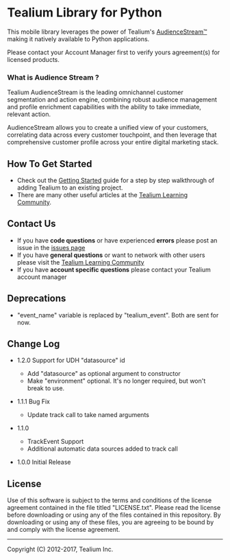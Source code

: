 # Tealium Library for Python

This mobile library leverages the power of Tealium's [AudienceStream™](http://tealium.com/products/audiencestream/) making it natively available to Python applications.

Please contact your Account Manager first to verify yours agreement(s) for licensed products.

### What is Audience Stream ?

Tealium AudienceStream is the leading omnichannel customer segmentation and action engine, combining robust audience management and profile enrichment capabilities with the ability to take immediate, relevant action.

AudienceStream allows you to create a unified view of your customers, correlating data across every customer touchpoint, and then leverage that comprehensive customer profile across your entire digital marketing stack.

## How To Get Started

* Check out the [Getting Started](https://community.tealiumiq.com/t5/Mobile-Libraries/Tealium-for-Python/ta-p/12496) guide for a step by step walkthrough of adding Tealium to an existing project.  
* There are many other useful articles at the [Tealium Learning Community](https://community.tealiumiq.com/).

## Contact Us

* If you have **code questions** or have experienced **errors** please post an issue in the [issues page](../../issues)
* If you have **general questions** or want to network with other users please visit the [Tealium Learning Community](https://community.tealiumiq.com)
* If you have **account specific questions** please contact your Tealium account manager

## Deprecations

- "event_name" variable is replaced by "tealium_event". Both are sent for now.

## Change Log

- 1.2.0 Support for UDH "datasource" id
   - Add "datasource" as optional argument to constructor
   - Make "environment" optional. It's no longer required, but won't break to use.

- 1.1.1 Bug Fix
   - Update track call to take named arguments

- 1.1.0
   - TrackEvent Support
   - Additional automatic data sources added to track call

- 1.0.0 Initial Release

## License

Use of this software is subject to the terms and conditions of the license agreement contained in the file titled "LICENSE.txt".  Please read the license before downloading or using any of the files contained in this repository. By downloading or using any of these files, you are agreeing to be bound by and comply with the license agreement.


---
Copyright (C) 2012-2017, Tealium Inc.
